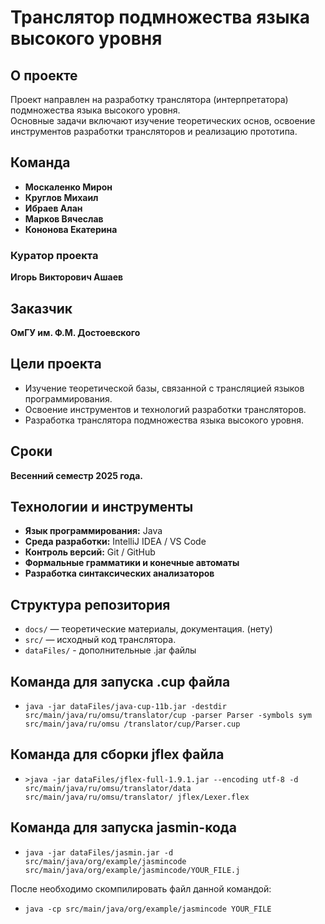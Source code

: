 # Транслятор подмножества языка высокого уровня

## О проекте
Проект направлен на разработку транслятора (интерпретатора) подмножества языка высокого уровня.  
Основные задачи включают изучение теоретических основ, освоение инструментов разработки трансляторов и реализацию прототипа.

## Команда
- **Москаленко Мирон**  
- **Круглов Михаил**  
- **Ибраев Алан**  
- **Марков Вячеслав**  
- **Кононова Екатерина**  

### Куратор проекта
**Игорь Викторович Ашаев**

## Заказчик
**ОмГУ им. Ф.М. Достоевского**

## Цели проекта
- Изучение теоретической базы, связанной с трансляцией языков программирования.
- Освоение инструментов и технологий разработки трансляторов.
- Разработка транслятора подмножества языка высокого уровня.

## Сроки
**Весенний семестр 2025 года.**

## Технологии и инструменты
- **Язык программирования:** Java
- **Среда разработки:** IntelliJ IDEA / VS Code
- **Контроль версий:** Git / GitHub
- **Формальные грамматики и конечные автоматы**
- **Разработка синтаксических анализаторов** 

## Структура репозитория
- `docs/` — теоретические материалы, документация. (нету)
- `src/` — исходный код транслятора.
- `dataFiles/` - дополнительные .jar файлы


## Команда для запуска .cup файла
- `java -jar dataFiles/java-cup-11b.jar -destdir src/main/java/ru/omsu/translator/cup -parser Parser -symbols sym src/main/java/ru/omsu
  /translator/cup/Parser.cup`

## Команда для сборки jflex файла
- `>java -jar dataFiles/jflex-full-1.9.1.jar --encoding utf-8 -d src/main/java/ru/omsu/translator/data src/main/java/ru/omsu/translator/
  jflex/Lexer.flex`

## Команда для запуска jasmin-кода
- `java -jar dataFiles/jasmin.jar -d src/main/java/org/example/jasmincode src/main/java/org/example/jasmincode/YOUR_FILE.j`

После необходимо скомпилировать файл данной командой:
- `java -cp src/main/java/org/example/jasmincode YOUR_FILE`

